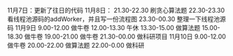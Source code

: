 11月7日：更新了往日的代码
11月8日：
    21.30-22.30 刷贪心算法题
    22.30-23.30 看线程池源码的addWorker，并且写一份流程图
    23.30-00.30 整理一下线程池源码
11月9日
    9.00-12.00 做牛卷
    12.00-13.30 午休
    13.30-15.00 做算法题
    15.00-18.30 做牛卷
    19.00-21.00 做牛卷
    21.30-00.00 做科研项目
11月10日
    9.00-12.00 做牛卷
    20.00-22.00 做算法题
    22.00-0.00 做科研
